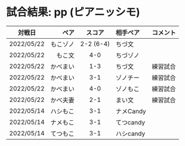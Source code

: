 # 試合結果: pp (ピアニッシモ) 

| 対戦日 | ペア | スコア | 相手ペア | コメント |
| :---: | ----: | :---: | :---- | :---- |
| 2022/05/22 | もこゾノ | 2-2 (6-4) | ちづ文 |   |
| 2022/05/22 | もこ文 | 4-0 | ちづゾノ |   |
| 2022/05/22 | かべまい | 1-3 | ちづ文 | 練習試合 |
| 2022/05/22 | かべまい | 3-1 | ゾノチー | 練習試合 |
| 2022/05/22 | かべまい | 4-0 | ゾノもこ | 練習試合 |
| 2022/05/22 | かべ夫妻 | 2-1 | まい文 | 練習試合 |
| 2022/05/14 | ハシもこ | 3-1 | ナメCandy |   |
| 2022/05/14 | ナメもこ | 3-1 | てつcandy |   |
| 2022/05/14 | てつもこ | 3-1 | ハシcandy |   |
